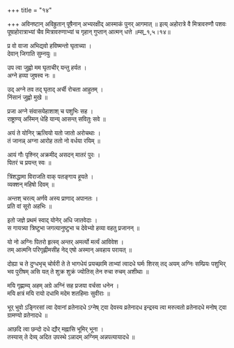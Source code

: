 +++
title = "१४"

+++
अविनष्टान् अविह्रुतान् पूषैनान् अभ्यरक्षीद् आस्माकं पुनर् आगमात् ॥ इत्य् अहोरात्रे वै मित्रावरुणौ पशवः पूषाहोरात्राभ्यां चैव मित्रावरुणाभ्यां च गृहान् गुप्तान् आत्मन् धत्ते ॥म्स्_१,५।१४॥  
    
प्र वो वाजा अभिद्यवो हविष्मन्तो घृताच्या ।  
देवान् जिगाति सुम्नयुः ॥  
    
  
उप त्वा जुह्वो मम घृताचीर् यन्तु हर्यत ।  
अग्ने हव्या जुषस्व नः ॥  
    
उद् अग्ने तव तद् घृताद् अर्ची रोचता आहुतम् ।  
निंसानं जुह्वो मुखे ॥  
    
प्रजा अग्ने संवासयेहाशाश् च पशुभिः सह ।  
राष्ट्राण्य् अस्मिन् धेहि यान्य् आसन्त् सवितुः सवे ॥  
    
अयं ते योनिर् ऋत्वियो यतो जातो अरोचथाः ।  
तं जानन्न् अग्ना आरोह ततो नो वर्धया रयिम् ॥  
    
आयं गौः पृश्निर् अक्रमीद् असदन् मातरं पुरः ।  
पितरं च प्रयन्त् स्वः ॥  
    
त्रिंशद्धामा विराजति वाक् पतङ्गाय हूयते ।  
व्यक्शन् महिषो दिवम् ॥  
    
अन्तश् चरत्य् अर्णवे अस्य प्राणाद् अपानतः ।  
प्रति वां सूरो अहभिः ॥  
    
इतो जज्ञे प्रथमं स्वाद् योनेर् अधि जातवेदाः ।  
स गायत्र्या त्रिष्टुभा जगत्यानुष्टुभा च देवेभ्यो हव्या वहतु प्रजानन् ॥  
    
यो नो अग्निः पितरो हृत्स्व् अन्तर् अमर्त्यो मर्त्यं आविवेश ।  
तम् आत्मनि परिगृह्णीमसीह नेद् एषो अस्मान् अवहाय परायत् ॥  
    
दोह्या च ते दुग्धभृच् चोर्वरी ते ते भागधेयं प्रयच्छामि ताभ्यां त्वादधे घर्मः शिरस् तद् अयम् अग्निः सम्प्रियः पशुभिर् भव पुरीषम् असि यत् ते शुक्र शुक्रं ज्योतिस् तेन रुचा रुचम् अशीथाः ॥  
    
मयि गृह्णाम्य् अहम् अग्रे अग्निं सह प्रजया वर्चसा धनेन ।  
मयि क्षत्रं मयि रायो दधामि मदेम शतहिमाः सुवीराः ॥  
    
भूर् भुवो ऽङ्गिरसां त्वा देवानां व्रतेनादधे ऽग्नेष् ट्वा देवस्य व्रतेनादध इन्द्रस्य त्वा मरुत्वतो व्रतेनादधे मनोष् ट्वा ग्रामण्यो व्रतेनादधे ॥  
    
आछदि त्वा छन्दो दधे द्यौर् मह्नासि भूमिर् भूना ।  
तस्यास् ते देव्य् अदित उपस्थे ऽन्नादम् अग्निम् अन्नपत्यायादधे ॥  
    